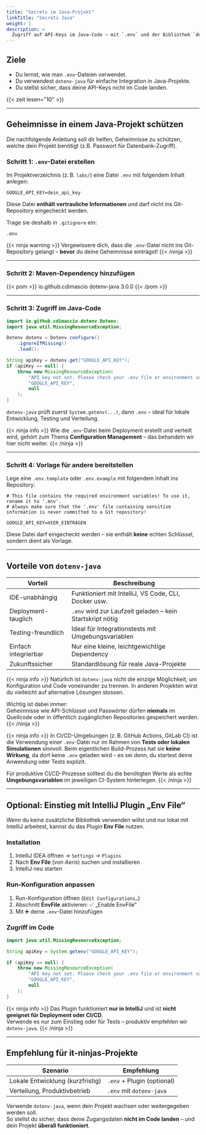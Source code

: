 ```yaml
---
title: "Secrets im Java-Projekt"
linkTitle: "Secrets Java"
weight: 1
description: >
  Zugriff auf API-Keys im Java-Code – mit `.env` und der Bibliothek `dotenv-java`
---
```


## Ziele

- Du lernst, wie man `.env`-Dateien verwendet.
- Du verwendest `dotenv-java` für einfache Integration in Java-Projekte.
- Du stellst sicher, dass deine API-Keys nicht im Code landen.

{{< zeit lesen="10" >}}

---

## Geheimnisse in einem Java-Projekt schützen

Die nachfolgende Anleitung soll dir helfen, Geheimnisse zu schützen, welche dein Projekt benötigt (z.B. Passwort für
Datenbank-Zugriff).

### Schritt 1: `.env`-Datei erstellen

Im Projektverzeichnis (z. B. `labs/`) eine Datei `.env` mit folgendem Inhalt anlegen:

```env
GOOGLE_API_KEY=dein_api_key
```

Diese Datei **enthält vertrauliche Informationen** und darf nicht ins Git-Repository eingecheckt werden.

Trage sie deshalb in `.gitignore` ein:

```
.env
```

{{< ninja warning >}}
Vergewissere dich, dass die `.env`-Datei nicht ins Git-Repository gelangt – **bevor** du deine Geheimnisse einträgst!
{{< /ninja >}}

---

### Schritt 2: Maven-Dependency hinzufügen

{{< pom >}}
<dependency>
<groupId>io.github.cdimascio</groupId>
<artifactId>dotenv-java</artifactId>
<version>3.0.0</version>
</dependency>
{{< /pom >}}

---

### Schritt 3: Zugriff im Java-Code

```java
import io.github.cdimascio.dotenv.Dotenv;
import java.util.MissingResourceException;

Dotenv dotenv = Dotenv.configure()
    .ignoreIfMissing()
    .load();

String apiKey = dotenv.get("GOOGLE_API_KEY");
if (apiKey == null) {
    throw new MissingResourceException(
        "API key not set. Please check your .env file or environment variables.",
        "GOOGLE_API_KEY",
        null
    );
}
```

`dotenv-java` prüft zuerst `System.getenv(...)`, dann `.env` – ideal für lokale Entwicklung, Testing und Verteilung.

{{< ninja info >}}
Wie die `.env`-Datei beim Deployment erstellt und verteilt wird, gehört zum Thema **Configuration Management** – das behandeln wir hier nicht weiter.
{{< /ninja >}}

---

### Schritt 4: Vorlage für andere bereitstellen

Lege eine `.env.template` oder `.env.example` mit folgendem Inhalt ins Repository:

```env
# This file contains the required environment variables! To use it, rename it to '.env'.
# Always make sure that the '.env' file containing sensitive information is never committed to a Git repository!

GOOGLE_API_KEY=HIER_EINTRAGEN
```

Diese Datei darf eingecheckt werden – sie enthält **keine** echten Schlüssel, sondern dient als Vorlage.

---

## Vorteile von `dotenv-java`

| Vorteil              | Beschreibung                                              |
| -------------------- | --------------------------------------------------------- |
| IDE-unabhängig       | Funktioniert mit IntelliJ, VS Code, CLI, Docker usw.      |
| Deployment-tauglich  | `.env` wird zur Laufzeit geladen – kein Startskript nötig |
| Testing-freundlich   | Ideal für Integrationstests mit Umgebungsvariablen        |
| Einfach integrierbar | Nur eine kleine, leichtgewichtige Dependency              |
| Zukunftssicher       | Standardlösung für reale Java-Projekte                    |

{{< ninja info >}}
Natürlich ist `dotenv-java` nicht die einzige Möglichkeit, um Konfiguration und Code voneinander zu trennen. In anderen
Projekten wirst du vielleicht auf alternative Lösungen stossen.

Wichtig ist dabei immer:  
Geheimnisse wie API-Schlüssel und Passwörter dürfen **niemals** im Quellcode oder in öffentlich zugänglichen Repositories gespeichert werden.
{{< /ninja >}}

{{< ninja info >}}
In CI/CD-Umgebungen (z. B. GitHub Actions, GitLab CI) ist die Verwendung einer `.env`-Datei nur im Rahmen von **Tests oder lokalen Simulationen** sinnvoll. Beim eigentlichen Build-Prozess hat sie **keine Wirkung**, da dort keine `.env` geladen wird – es sei denn, du startest deine Anwendung oder Tests explizit.

Für produktive CI/CD-Prozesse solltest du die benötigten Werte als echte **Umgebungsvariablen** im jeweiligen CI-System hinterlegen.
{{< /ninja >}}

---

## Optional: Einstieg mit IntelliJ Plugin „Env File“

Wenn du keine zusätzliche Bibliothek verwenden willst und nur lokal mit IntelliJ arbeitest, kannst du das Plugin **Env File** nutzen.

### Installation

1. IntelliJ IDEA öffnen → `Settings` → `Plugins`
2. Nach **Env File** (von _Aeris_) suchen und installieren
3. IntelliJ neu starten

### Run-Konfiguration anpassen

1. Run-Konfiguration öffnen (`Edit Configurations…`)
2. Abschnitt **EnvFile** aktivieren: ✅ „Enable EnvFile“
3. Mit ➕ deine `.env`-Datei hinzufügen

### Zugriff im Code

```java
import java.util.MissingResourceException;

String apiKey = System.getenv("GOOGLE_API_KEY");

if (apiKey == null) {
    throw new MissingResourceException(
        "API key not set. Please check your .env file or environment variables.",
        "GOOGLE_API_KEY",
        null
    );
}
```

{{< ninja info >}}
Das Plugin funktioniert **nur in IntelliJ** und ist **nicht geeignet für Deployment oder CI/CD**.  
Verwende es nur zum Einstieg oder für Tests – produktiv empfehlen wir `dotenv-java`.
{{< /ninja >}}

---

## Empfehlung für it-ninjas-Projekte

| Szenario                         | Empfehlung                 |
| -------------------------------- | -------------------------- |
| Lokale Entwicklung (kurzfristig) | `.env` + Plugin (optional) |
| Verteilung, Produktivbetrieb     | `.env` mit `dotenv-java`   |

Verwende `dotenv-java`, wenn dein Projekt wachsen oder weitergegeben werden soll.  
So stellst du sicher, dass deine Zugangsdaten **nicht im Code landen** – und dein Projekt **überall funktioniert**.
